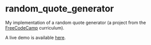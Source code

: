 # random_quote_generator
My implementation of a random quote generator (a project from the [FreeCodeCamp](https://www.freecodecamp.org) curriculum).

A live demo is available [here](https://joshamore.github.io/random_quote_generator/).